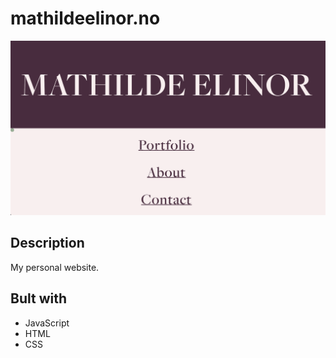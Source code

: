 # mathildeelinor.no

![image](images/me-screenshot.png)

## Description

My personal website.

## Bult with

- JavaScript
- HTML
- CSS
